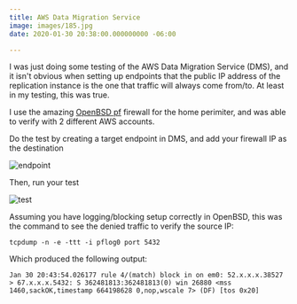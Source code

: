 ```yaml
---
title: AWS Data Migration Service
image: images/185.jpg
date: 2020-01-30 20:38:00.000000000 -06:00

---
```


I was just doing some testing of the AWS Data Migration Service (DMS), and it isn't obvious when setting up endpoints that the public IP address of the replication instance is the one that traffic will always come from/to. At least in my testing, this was true.

I use the amazing [OpenBSD pf](https://www.openbsd.org/faq/pf/) firewall for the home perimiter, and was able to verify with 2 different AWS accounts.

Do the test by creating a target endpoint in DMS, and add your firewall IP as the destination

![endpoint](https://i.imgur.com/3rkwKQ5.png) 

Then, run your test

![test](https://i.imgur.com/3CGq0aX.png)

Assuming you have logging/blocking setup correctly in OpenBSD, this was the command to see the denied traffic to verify the source IP:

`tcpdump -n -e -ttt -i pflog0 port 5432`

Which produced the following output:

`Jan 30 20:43:54.026177 rule 4/(match) block in on em0: 52.x.x.x.38527 > 67.x.x.x.5432: S 362481813:362481813(0) win 26880 <mss 1460,sackOK,timestamp 664198628 0,nop,wscale 7> (DF) [tos 0x20]`


